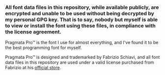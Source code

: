 ### **All font data files in this repository, while available publicly, are encrypted and unable to be used without being decrypted by my personal GPG key. That is to say, nobody but myself is able to view or install the font using these files, in compliance with the license agreement.**

Pragmata Pro™ is the font I use for almost everything, and I've found it to be the best programming font for myself.

Pragmata Pro™ is designed and trademarked by Fabrizio Schiavi, and all font data files in this repository are used under a valid license purchased from Fabrizio at his [official store](https://www.fsd.it/shop/fonts/pragmatapro/).

